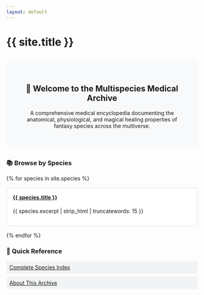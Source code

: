```yaml
---
layout: default
---
```


<div class="home">
  <h1 class="page-heading">{{ site.title }}</h1>
  
  <div class="hero-section">
    <h2>🏥 Welcome to the Multispecies Medical Archive</h2>
    <p>A comprehensive medical encyclopedia documenting the anatomical, physiological, and magical healing properties of fantasy species across the multiverse.</p>
  </div>

  <div class="featured-species">
    <h3>📚 Browse by Species</h3>
    <div class="species-grid">
      {% for species in site.species %}
        <div class="species-card">
          <h4><a href="{{ species.url | relative_url }}">{{ species.title }}</a></h4>
          <p>{{ species.excerpt | strip_html | truncatewords: 15 }}</p>
        </div>
      {% endfor %}
    </div>
  </div>

  <div class="quick-reference">
    <h3>🔬 Quick Reference</h3>
    <ul>
      <li><a href="{{ '/species/' | relative_url }}">Complete Species Index</a></li>
      <li><a href="{{ '/about/' | relative_url }}">About This Archive</a></li>
    </ul>
  </div>
</div>

<style>
.hero-section {
  background: #f8f9fa;
  padding: 2rem;
  border-radius: 8px;
  margin: 2rem 0;
  text-align: center;
}

.species-grid {
  display: grid;
  grid-template-columns: repeat(auto-fit, minmax(300px, 1fr));
  gap: 1rem;
  margin: 1rem 0;
}

.species-card {
  border: 1px solid #ddd;
  padding: 1rem;
  border-radius: 6px;
  background: #fff;
}

.species-card h4 {
  margin-top: 0;
}

.quick-reference ul {
  list-style-type: none;
  padding: 0;
}

.quick-reference li {
  margin: 0.5rem 0;
  padding: 0.5rem;
  background: #f1f3f4;
  border-radius: 4px;
}
</style>
